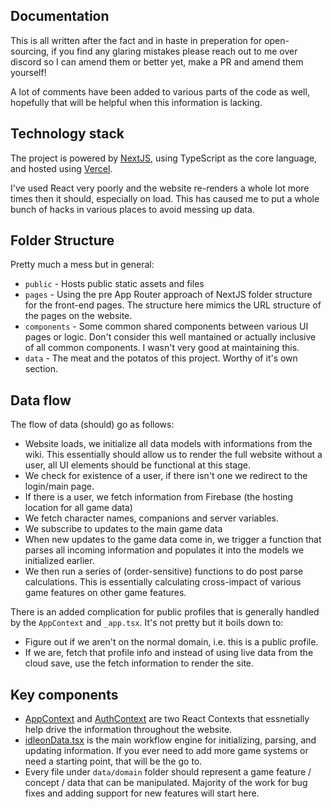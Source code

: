 ## Documentation

This is all written after the fact and in haste in preperation for open-sourcing, if you find any glaring mistakes please reach out to me over discord so I can amend them or better yet, make a PR and amend them yourself!

A lot of comments have been added to various parts of the code as well, hopefully that will be helpful when this information is lacking.

## Technology stack

The project is powered by [NextJS](https://nextjs.org/), using TypeScript as the core language, and hosted using [Vercel](https://vercel.com/).

I've used React very poorly and the website re-renders a whole lot more times then it should, especially on load. This has caused me to put a whole bunch of hacks in various places to avoid messing up data.

## Folder Structure

Pretty much a mess but in general:
* `public` - Hosts public static assets and files
* `pages` - Using the pre App Router approach of NextJS folder structure for the front-end pages. The structure here mimics the URL structure of the pages on the website.
* `components` - Some common shared components between various UI pages or logic. Don't consider this well mantained or actually inclusive of all common components. I wasn't very good at maintaining this.
* `data` - The meat and the potatos of this project. Worthy of it's own section.

## Data flow

The flow of data (should) go as follows:
* Website loads, we initialize all data models with informations from the wiki. This essentially should allow us to render the full website without a user, all UI elements should be functional at this stage.
* We check for existence of a user, if there isn't one we redirect to the login/main page.
* If there is a user, we fetch information from Firebase (the hosting location for all game data)
 * We fetch character names, companions and server variables.
 * We subscribe to updates to the main game data
* When new updates to the game data come in, we trigger a function that parses all incoming information and populates it into the models we initialized earlier.
* We then run a series of (order-sensitive) functions to do post parse calculations. This is essentially calculating cross-impact of various game features on other game features.

There is an added complication for public profiles that is generally handled by the `AppContext` and `_app.tsx`. It's not pretty but it boils down to:
* Figure out if we aren't on the normal domain, i.e. this is a public profile.
* If we are, fetch that profile info and instead of using live data from the cloud save, use the fetch information to render the site.

## Key components

* [AppContext](../data/appContext.tsx) and [AuthContext](../data/firebase/authContext.tsx) are two React Contexts that essnetially help drive the information throughout the website. 
* [idleonData.tsx](../data/domain/idleonData.tsx) is the main workflow engine for initializing, parsing, and updating information. If you ever need to add more game systems or need a starting point, that will be the go to.
* Every file under `data/domain` folder should represent a game feature / concept / data that can be manipulated. Majority of the work for bug fixes and adding support for new features will start here.